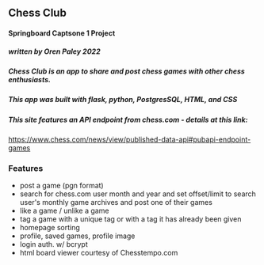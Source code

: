 
## Chess Club 
#### Springboard Captsone 1 Project
##### written by Oren Paley 2022

##### Chess Club is an app to share and post chess games with other chess enthusiasts. 

##### This app was built with flask, python, PostgresSQL, HTML, and CSS

##### This site features an API endpoint from chess.com - details at this link:

https://www.chess.com/news/view/published-data-api#pubapi-endpoint-games

### Features

- post a game (pgn format)
- search for chess.com user month and year and set offset/limit to search user's monthly game archives and post one of their games
- like a game / unlike a game 
- tag a game with a unique tag or with a tag it has already been given
- homepage sorting
- profile, saved games, profile image
- login auth. w/ bcrypt
- html board viewer courtesy of Chesstempo.com